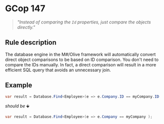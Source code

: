 ﻿# GCop 147

> *"Instead of comparing the `Id` properties, just compare the objects directly."*

## Rule description

The database engine in the M#/Olive framework will automatically convert direct object comparisons to be based on ID comparison. You don't need to compare the IDs manually. In fact, a direct comparison will result in a more efficient SQL query that avoids an unnecessary join.

## Example

```csharp
var result = Database.Find<Employee>(e => e.Company.ID == myCompany.ID );
```

*should be* 🡻

```csharp
var result = Database.Find<Employee>(e => e.Company == myCompany );
```
